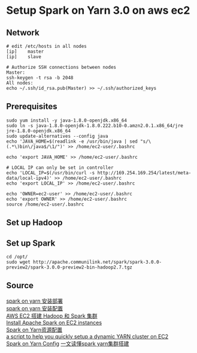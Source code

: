 # Setup Spark on Yarn 3.0 on aws ec2

## Network
```
# edit /etc/hosts in all nodes
[ip]    master
[ip]    slave

# Authorize SSH connections between nodes
Master:  
ssh-keygen -t rsa -b 2048  
All nodes:  
echo ~/.ssh/id_rsa.pub(Master) >> ~/.ssh/authorized_keys  
```
## Prerequisites
```
sudo yum install -y java-1.8.0-openjdk.x86_64
sudo ln -s java-1.8.0-openjdk-1.8.0.222.b10-0.amzn2.0.1.x86_64/jre jre-1.8.0-openjdk.x86_64
sudo update-alternatives --config java
echo 'JAVA_HOME=$(readlink -e /usr/bin/java | sed "s/\(.*\)bin\/java$/\1/")' >> /home/ec2-user/.bashrc
​
echo 'export JAVA_HOME' >> /home/ec2-user/.bashrc
​
# LOCAL IP can only be set in controller
echo 'LOCAL_IP=$(/usr/bin/curl -s http://169.254.169.254/latest/meta-data/local-ipv4)' >> /home/ec2-user/.bashrc
echo 'export LOCAL_IP' >> /home/ec2-user/.bashrc
​
echo 'OWNER=ec2-user' >> /home/ec2-user/.bashrc
echo 'export OWNER' >> /home/ec2-user/.bashrc
source /home/ec2-user/.bashrc
```

## Set up Hadoop

## Set up Spark
```
cd /opt/  
sudo wget http://apache.communilink.net/spark/spark-3.0.0-preview2/spark-3.0.0-preview2-bin-hadoop2.7.tgz  

```


## Source
[spark on yarn 安装部署](https://www.cnblogs.com/cornerxin/p/10689239.html)  
[spark on yarn 安装配置](http://blog.51yip.com/hadoop/2022.html)  
[AWS EC2 搭建 Hadoop 和 Spark 集群](https://www.cnblogs.com/massquantity/p/12088449.html)  
[Install Apache Spark on EC2 instances](https://maelfabien.github.io/bigdata/Spark/#)  
[Spark on Yarn资源配置](https://www.jianshu.com/p/31d89cc4d279)  
[a script to help you quickly setup a dynamic YARN cluster on EC2](https://github.com/tqchen/yarn-ec2)  
[Spark on Yarn Config](https://www.jianshu.com/p/34a6c55042e4)
[一文读懂spark yarn集群搭建](https://www.cnblogs.com/yuanyifei1/p/8474196.html)